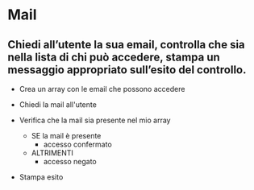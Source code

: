 # Mail
## Chiedi all’utente la sua email, controlla che sia nella lista di chi può accedere, stampa un messaggio appropriato sull’esito del controllo.

- Crea un array con le email che possono accedere

- Chiedi la mail all'utente

- Verifica che la mail sia presente nel mio array

    - SE la mail è presente
        - accesso confermato
    - ALTRIMENTI
        - accesso negato

- Stampa esito